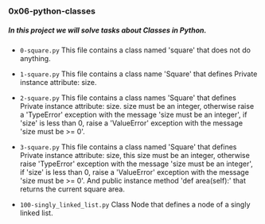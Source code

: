 ### 0x06-python-classes

##### In this project we will solve tasks about __Classes__ in Python.

* `0-square.py` This file contains a class named 'square' that does not do anything.

* `1-square.py` This file contains a class name 'Square' that defines Private instance attribute: size.

* `2-square.py` This file contains a class names 'Square' that defines Private instance attribute: size. size must be an integer, otherwise raise a 'TypeError' exception with the message 'size must be an integer', if 'size' is less than 0, raise a 'ValueError' exception with the message 'size must be >= 0'.

* `3-square.py` This file contains a class named 'Square' that defines Private instance attribute: size, this size must be an integer, otherwise raise 'TypeError' exception with the message 'size must be an integer', if 'size' is less than 0, raise a 'ValueError' exception with the message 'size must be >= 0'. And public instance method 'def area(self):' that returns the current square area.

* `100-singly_linked_list.py` Class Node that defines a node of a singly linked list.
